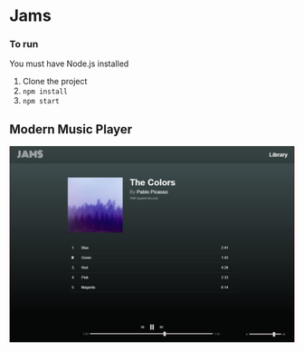 # Jams

### To run

You must have Node.js installed

1.  Clone the project
2.  `npm install`
3.  `npm start`

## Modern Music Player

![Screenshot](/public/assets/images/screenshots/jams-screenshot.JPG)

